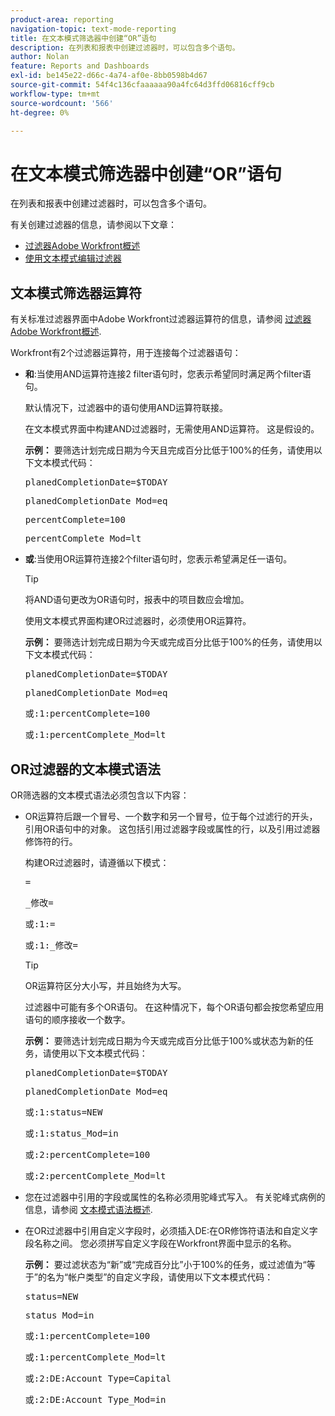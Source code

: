 ```yaml
---
product-area: reporting
navigation-topic: text-mode-reporting
title: 在文本模式筛选器中创建“OR”语句
description: 在列表和报表中创建过滤器时，可以包含多个语句。
author: Nolan
feature: Reports and Dashboards
exl-id: be145e22-d66c-4a74-af0e-8bb0598b4d67
source-git-commit: 54f4c136cfaaaaaa90a4fc64d3ffd06816cff9cb
workflow-type: tm+mt
source-wordcount: '566'
ht-degree: 0%

---
```


# 在文本模式筛选器中创建“OR”语句

在列表和报表中创建过滤器时，可以包含多个语句。

有关创建过滤器的信息，请参阅以下文章：

* [过滤器Adobe Workfront概述](../../../reports-and-dashboards/reports/reporting-elements/filters-overview.md)
* [使用文本模式编辑过滤器](../../../reports-and-dashboards/reports/text-mode/edit-text-mode-in-filter.md)

## 文本模式筛选器运算符

有关标准过滤器界面中Adobe Workfront过滤器运算符的信息，请参阅 [过滤器Adobe Workfront概述](../../../reports-and-dashboards/reports/reporting-elements/filters-overview.md).

Workfront有2个过滤器运算符，用于连接每个过滤器语句：

* **和**:当使用AND运算符连接2 filter语句时，您表示希望同时满足两个filter语句。

   默认情况下，过滤器中的语句使用AND运算符联接。

   在文本模式界面中构建AND过滤器时，无需使用AND运算符。 这是假设的。

   **示例：** 要筛选计划完成日期为今天且完成百分比低于100%的任务，请使用以下文本模式代码：

   <pre>planedCompletionDate=$TODAY</pre><pre>planedCompletionDate_Mod=eq</pre><pre>percentComplete=100</pre><pre>percentComplete_Mod=lt</pre>

* **或**:当使用OR运算符连接2个filter语句时，您表示希望满足任一语句。

   >[!TIP]
   >
   >将AND语句更改为OR语句时，报表中的项目数应会增加。

   使用文本模式界面构建OR过滤器时，必须使用OR运算符。

   **示例：** 要筛选计划完成日期为今天或完成百分比低于100%的任务，请使用以下文本模式代码：

   <pre>planedCompletionDate=$TODAY</pre><pre>planedCompletionDate_Mod=eq</pre><pre>或:1:percentComplete=100</pre><pre>或:1:percentComplete_Mod=lt</pre>

## OR过滤器的文本模式语法

OR筛选器的文本模式语法必须包含以下内容：

* OR运算符后跟一个冒号、一个数字和另一个冒号，位于每个过滤行的开头，引用OR语句中的对象。 这包括引用过滤器字段或属性的行，以及引用过滤器修饰符的行。

   构建OR过滤器时，请遵循以下模式：

   <pre><field name in camel case>=<value></pre><pre><field name in camel case>_修改=<modifier value></pre><pre>或:1:<field name in camel case>=<value></pre><pre>或:1:<field name in camel case>_修改=<modifier value></pre>

   >[!TIP]
   >
   >OR运算符区分大小写，并且始终为大写。

   过滤器中可能有多个OR语句。 在这种情况下，每个OR语句都会按您希望应用语句的顺序接收一个数字。

   **示例：**  要筛选计划完成日期为今天或完成百分比低于100%或状态为新的任务，请使用以下文本模式代码：

   <pre>planedCompletionDate=$TODAY</pre><pre>planedCompletionDate_Mod=eq</pre><pre>或:1:status=NEW</pre><pre>或:1:status_Mod=in</pre><pre>或:2:percentComplete=100</pre><pre>或:2:percentComplete_Mod=lt</pre>

* 您在过滤器中引用的字段或属性的名称必须用驼峰式写入。 有关驼峰式病例的信息，请参阅 [文本模式语法概述](../../../reports-and-dashboards/reports/text-mode/text-mode-syntax-overview.md).
* 在OR过滤器中引用自定义字段时，必须插入DE:在OR修饰符语法和自定义字段名称之间。 您必须拼写自定义字段在Workfront界面中显示的名称。

   **示例：** 要过滤状态为“新”或“完成百分比”小于100%的任务，或过滤值为“等于”的名为“帐户类型”的自定义字段，请使用以下文本模式代码：

   <pre>status=NEW</pre><pre>status_Mod=in</pre><pre>或:1:percentComplete=100</pre><pre>或:1:percentComplete_Mod=lt</pre><pre>或:2:DE:Account Type=Capital</pre><pre>或:2:DE:Account Type_Mod=in</pre>
